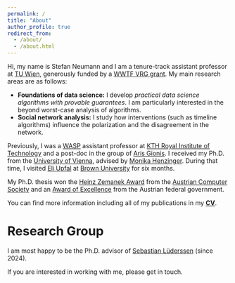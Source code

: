 ```yaml
---
permalink: /
title: "About"
author_profile: true
redirect_from: 
  - /about/
  - /about.html
---
```


Hi, my name is Stefan Neumann and I am a tenure-track assistant professor at [TU Wien](https://www.tuwien.at),
generously funded by a [WWTF VRG grant](/vrg). My main research areas are as follows:
* **Foundations of data science:** I develop *practical data science
  algorithms with provable guarantees*. I am particularly interested in
  the beyond worst-case analysis of algorithms.
* **Social network analysis:** I study how interventions (such as timeline
  algorithms) influence the polarization and the disagreement in the network.

Previously, I was a [WASP](https://wasp-sweden.org) assistant professor at 
[KTH Royal Institute of Technology](https://www.kth.se)
and a post-doc in the group of [Aris Gionis](https://www.kth.se/profile/argioni).
I received my Ph.D. from the [University of Vienna](https://www.univie.ac.at),
advised by [Monika Henzinger](https://ist.ac.at/en/research/henzinger_monika-group/).
During that time, I visited [Eli Upfal](https://cs.brown.edu/people/eupfal/) at
[Brown University](https://www.brown.edu) for six months.

My Ph.D. thesis won the [Heinz Zemanek Award](https://www.ocg.at/hzp) from the
[Austrian Computer Society](https://www.ocg.at/en) and an
[Award of Excellence](https://www.bmbwf.gv.at/Ministerium/staatspreise-auszeichnungen/Staatspreise.html)
from the Austrian federal government.

You can find more information including all of my publications in my
[**CV**]({{site.baseurl}}/files/CV_stefan.pdf).

Research Group
======
I am most happy to be the Ph.D. advisor of [Sebastian Lüderssen](https://informatics.tuwien.ac.at/people/sebastian-luederssen)
(since 2024).

If you are interested in working with me, please get in touch.

